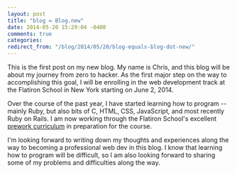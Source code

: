 ```yaml
---
layout: post
title: "blog = Blog.new"
date: 2014-05-20 15:29:04 -0400
comments: true
categories: 
redirect_from: "/blog/2014/05/20/blog-equals-blog-dot-new/"
---
```


This is the first post on my new blog. My name is Chris, and this blog will be about my journey from zero to hacker. As the first major step on the way to accomplishing this goal, I will be enrolling in the web development track at the Flatiron School in New York starting on June 2, 2014.

Over the course of the past year, I have started learning how to program -- mainly Ruby, but also bits of C, HTML, CSS, JavaScript, and most recently Ruby on Rails. I am now working through the Flatiron School's excellent [prework curriculum](http://prework.flatironschool.com/web-development/) in preparation for the course.

I'm looking forward to writing down my thoughts and experiences along the way to becoming a professional web dev in this blog. I know that learning how to program will be difficult, so I am also looking forward to sharing some of my problems and difficulties along the way.